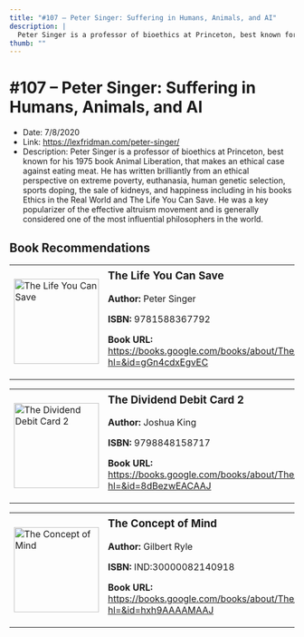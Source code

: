 ```yaml
---
title: "#107 – Peter Singer: Suffering in Humans, Animals, and AI"
description: |
  Peter Singer is a professor of bioethics at Princeton, best known for his 1975 book Animal Liberation, that makes an ethical case against eating meat. He has written brilliantly from an ethical perspective on extreme poverty, euthanasia, human genetic selection, sports doping, the sale of kidneys, and happiness including in his books Ethics in the Real World and The Life You Can Save. He was a key popularizer of the effective altruism movement and is generally considered one of the most influential philosophers in the world."
thumb: ""
---
```


# #107 – Peter Singer: Suffering in Humans, Animals, and AI

  - Date: 7/8/2020
  - Link: https://lexfridman.com/peter-singer/
  - Description: Peter Singer is a professor of bioethics at Princeton, best known for his 1975 book Animal Liberation, that makes an ethical case against eating meat. He has written brilliantly from an ethical perspective on extreme poverty, euthanasia, human genetic selection, sports doping, the sale of kidneys, and happiness including in his books Ethics in the Real World and The Life You Can Save. He was a key popularizer of the effective altruism movement and is generally considered one of the most influential philosophers in the world.

## Book Recommendations

<table style="border: none;"><tr style="border: none;"><td style="border: none;"><img src="https://books.google.com/books/content?id=gGn4cdxEgvEC&printsec=frontcover&img=1&zoom=1&edge=curl&source=gbs_api" alt="The Life You Can Save" width="150" style="vertical-align: top;"></td><td style="border: none; vertical-align: top;"><h3 style='margin-top: 5'>The Life You Can Save</h3><p><strong>Author:</strong> Peter Singer</p><p><strong>ISBN:</strong> 9781588367792</p><p><strong>Book URL:</strong> <a href="https://books.google.com/books/about/The_Life_You_Can_Save.html?hl=&id=gGn4cdxEgvEC">https://books.google.com/books/about/The_Life_You_Can_Save.html?hl=&id=gGn4cdxEgvEC</a></p></td></tr></table>
<table style="border: none;"><tr style="border: none;"><td style="border: none;"><img src="https://books.google.com/books/content?id=8dBezwEACAAJ&printsec=frontcover&img=1&zoom=1&source=gbs_api" alt="The Dividend Debit Card 2" width="150" style="vertical-align: top;"></td><td style="border: none; vertical-align: top;"><h3 style='margin-top: 5'>The Dividend Debit Card 2</h3><p><strong>Author:</strong> Joshua King</p><p><strong>ISBN:</strong> 9798848158717</p><p><strong>Book URL:</strong> <a href="https://books.google.com/books/about/The_Dividend_Debit_Card_2.html?hl=&id=8dBezwEACAAJ">https://books.google.com/books/about/The_Dividend_Debit_Card_2.html?hl=&id=8dBezwEACAAJ</a></p></td></tr></table>
<table style="border: none;"><tr style="border: none;"><td style="border: none;"><img src="https://books.google.com/books/content?id=hxh9AAAAMAAJ&printsec=frontcover&img=1&zoom=1&source=gbs_api" alt="The Concept of Mind" width="150" style="vertical-align: top;"></td><td style="border: none; vertical-align: top;"><h3 style='margin-top: 5'>The Concept of Mind</h3><p><strong>Author:</strong> Gilbert Ryle</p><p><strong>ISBN:</strong> IND:30000082140918</p><p><strong>Book URL:</strong> <a href="https://books.google.com/books/about/The_Concept_of_Mind.html?hl=&id=hxh9AAAAMAAJ">https://books.google.com/books/about/The_Concept_of_Mind.html?hl=&id=hxh9AAAAMAAJ</a></p></td></tr></table>
